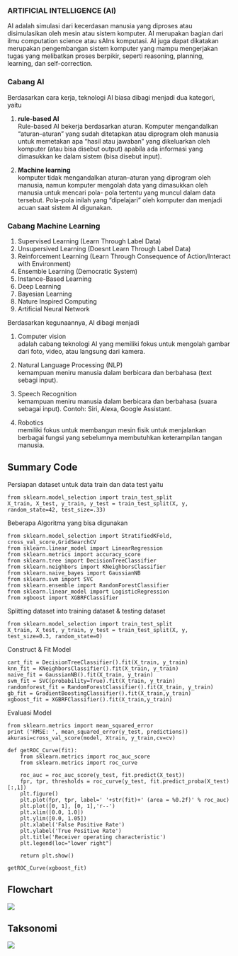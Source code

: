 ### ARTIFICIAL INTELLIGENCE (AI)
AI adalah simulasi dari kecerdasan manusia yang diproses atau disimulasikan oleh mesin atau sistem komputer. AI merupakan bagian dari ilmu computation science atau sAIns komputasi. AI juga dapat dikatakan merupakan pengembangan sistem komputer yang mampu mengerjakan tugas yang melibatkan proses berpikir, seperti reasoning, planning, learning, dan self-correction.

### Cabang AI
Berdasarkan cara kerja, teknologi AI biasa dibagi menjadi dua kategori, yaitu
1. **rule-based AI** <br/>
Rule-based AI bekerja berdasarkan aturan. Komputer mengandalkan “aturan–aturan” yang sudah ditetapkan atau diprogram oleh manusia untuk memetakan apa “hasil atau jawaban” yang dikeluarkan oleh komputer (atau bisa disebut output) apabila  ada informasi yang dimasukkan ke dalam sistem (bisa disebut input).

2. **Machine learning** <br/>
komputer tidak mengandalkan aturan–aturan yang diprogram oleh manusia, namun komputer mengolah data yang dimasukkan oleh manusia untuk mencari pola- pola tertentu yang muncul dalam data tersebut. Pola–pola inilah yang “dipelajari” oleh komputer dan menjadi acuan saat sistem AI digunakan. 

### Cabang Machine Learning
1. Supervised Learning (Learn Through Label Data)
2. Unsupersived Learning (Doesnt Learn Through Label Data)
3. Reinforcement Learning (Learn Through Consequence of Action/Interact with Environment)
4. Ensemble Learning (Democratic System)
5. Instance-Based Learning 
6. Deep Learning
7. Bayesian Learning
8. Nature Inspired Computing
9. Artificial Neural Network


Berdasarkan kegunaannya, AI dibagi menjadi 
1. Computer vision <br/>
adalah cabang teknologi AI yang memiliki fokus untuk mengolah gambar dari foto, video, atau langsung dari kamera. 

2. Natural Language Processing (NLP) <br/>
kemampuan meniru manusia dalam berbicara dan berbahasa (text sebagi input).

3. Speech Recognition <br/>
kemampuan meniru manusia dalam berbicara dan berbahasa (suara sebagai input). Contoh: Siri, Alexa, Google Assistant. 

4. Robotics <br/>
memiliki fokus untuk membangun mesin fisik untuk menjalankan berbagai fungsi yang sebelumnya membutuhkan keterampilan tangan manusia.

## Summary Code

Persiapan dataset untuk data train dan data test yaitu
```
from sklearn.model_selection import train_test_split
X_train, X_test, y_train, y_test = train_test_split(X, y, random_state=42, test_size=.33)
```
Beberapa Algoritma yang bisa digunakan
```
from sklearn.model_selection import StratifiedKFold, cross_val_score,GridSearchCV
from sklearn.linear_model import LinearRegression
from sklearn.metrics import accuracy_score
from sklearn.tree import DecisionTreeClassifier
from sklearn.neighbors import KNeighborsClassifier
from sklearn.naive_bayes import GaussianNB
from sklearn.svm import SVC
from sklearn.ensemble import RandomForestClassifier
from sklearn.linear_model import LogisticRegression
from xgboost import XGBRFClassifier
```

Splitting dataset into training dataset & testing dataset
```
from sklearn.model_selection import train_test_split
X_train, X_test, y_train, y_test = train_test_split(X, y, test_size=0.3, random_state=0)
```

Construct & Fit Model
```
cart_fit = DecisionTreeClassifier().fit(X_train, y_train)
knn_fit = KNeighborsClassifier().fit(X_train, y_train)
naive_fit = GaussianNB().fit(X_train, y_train)
svm_fit = SVC(probability=True).fit(X_train, y_train)
randomforest_fit = RandomForestClassifier().fit(X_train, y_train)
gb_fit = GradientBoostingClassifier().fit(X_train,y_train)
xgboost_fit = XGBRFClassifier().fit(X_train,y_train)
```

Evaluasi Model
```
from sklearn.metrics import mean_squared_error
print ('RMSE: ', mean_squared_error(y_test, predictions))
akurasi=cross_val_score(model, Xtrain, y_train,cv=cv)

def getROC_Curve(fit):
    from sklearn.metrics import roc_auc_score
    from sklearn.metrics import roc_curve
    
    roc_auc = roc_auc_score(y_test, fit.predict(X_test))
    fpr, tpr, thresholds = roc_curve(y_test, fit.predict_proba(X_test)[:,1])
    plt.figure()
    plt.plot(fpr, tpr, label=' '+str(fit)+' (area = %0.2f)' % roc_auc)
    plt.plot([0, 1], [0, 1],'r--')
    plt.xlim([0.0, 1.0])
    plt.ylim([0.0, 1.05])
    plt.xlabel('False Positive Rate')
    plt.ylabel('True Positive Rate')
    plt.title('Receiver operating characteristic')
    plt.legend(loc="lower right")
    
    return plt.show()

getROC_Curve(xgboost_fit)
```

## Flowchart
![](images/ml_flowchart.png)

## Taksonomi
![](images/taksonomi.png)

